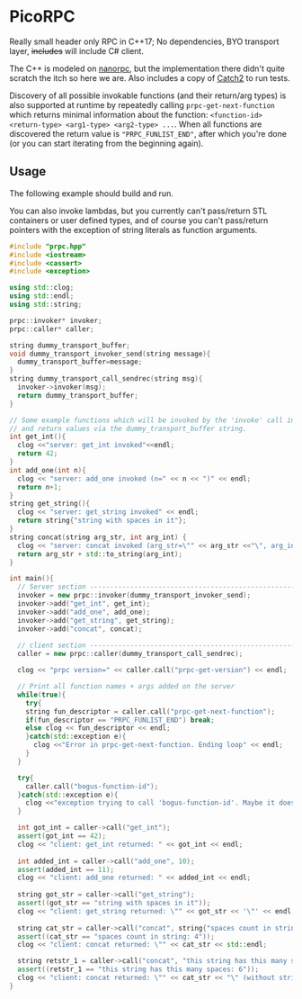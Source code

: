 # PicoRPC

Really small header only RPC in C++17; No dependencies, BYO transport layer, ~~includes~~ will include C# client.

The C++ is modeled on [nanorpc](https://github.com/tdv/nanorpc), but the implementation there didn't quite scratch the itch so here we are. Also includes a copy of [Catch2](https://github.com/catchorg/Catch2) to run tests.

Discovery of all possible invokable functions (and their return/arg types) is also supported at runtime by repeatedly calling `prpc-get-next-function` which returns minimal information about the function: `<function-id> <return-type> <arg1-type> <arg2-type> ...`. When all functions are discovered the return value is `"PRPC_FUNLIST_END"`, after which you're done (or you can start iterating from the beginning again).

## Usage

The following example should build and run.

You can also invoke lambdas, but you currently can't pass/return STL containers or user defined types, and of course you can't pass/return pointers with the exception of string literals as function arguments.

```CPP
#include "prpc.hpp"
#include <iostream>
#include <cassert>
#include <exception>

using std::clog;
using std::endl;
using std::string;

prpc::invoker* invoker;
prpc::caller* caller;

string dummy_transport_buffer;
void dummy_transport_invoker_send(string message){
  dummy_transport_buffer=message;
}
string dummy_transport_call_sendrec(string msg){
  invoker->invoker(msg);
  return dummy_transport_buffer;
}

// Some example functions which will be invoked by the 'invoke' call in dummy_transport_call_sendrc
// and return values via the dummy_transport_buffer string.
int get_int(){
  clog <<"server: get_int invoked"<<endl;
  return 42;
}
int add_one(int n){
  clog << "server: add_one invoked (n=" << n << ")" << endl;
  return n+1;
}
string get_string(){ 
  clog << "server: get_string invoked" << endl;
  return string{"string with spaces in it"};
}
string concat(string arg_str, int arg_int) {
  clog << "server: concat invoked (arg_str=\"" << arg_str <<"\", arg_int=" << arg_int << ")" << endl;
  return arg_str + std::to_string(arg_int);
}

int main(){
  // Server section ----------------------------------------------------------
  invoker = new prpc::invoker(dummy_transport_invoker_send);
  invoker->add("get_int", get_int);
  invoker->add("add_one", add_one);
  invoker->add("get_string", get_string);
  invoker->add("concat", concat);
  
  // client section ----------------------------------------------------------
  caller = new prpc::caller(dummy_transport_call_sendrec);

  clog << "prpc version=" << caller.call("prpc-get-version") << endl;

  // Print all function names + args added on the server
  while(true){
    try{
    string fun_descriptor = caller.call("prpc-get-next-function");
    if(fun_descriptor == "PRPC_FUNLIST_END") break;
    else clog << fun_descriptor << endl;
    }catch(std::exception e){
      clog <<"Error in prpc-get-next-function. Ending loop" << endl;
    }
  }

  try{
    caller.call("bogus-function-id");
  }catch(std::exception e){
    clog <<"exception trying to call 'bogus-function-id'. Maybe it doesn't exist?" << endl;
  }

  int got_int = caller->call("get_int");
  assert(got_int == 42);
  clog << "client: get_int returned: " << got_int << endl;
  
  int added_int = caller->call("add_one", 10);
  assert(added_int == 11);
  clog << "client: add_one returned: " << added_int << endl;
  
  string got_str = caller->call("get_string");
  assert((got_str == "string with spaces in it"));
  clog << "client: get_string returned: \"" << got_str << '\"' << endl;
  
  string cat_str = caller->call("concat", string{"spaces count in string: "}, 4);
  assert((cat_str == "spaces count in string: 4"));
  clog << "client: concat returned: \"" << cat_str << std::endl;

  string retstr_1 = caller->call("concat", "this string has this many spaces: ", 6);
  assert((retstr_1 == "this string has this many spaces: 6"));
  clog << "client: concat returned: \"" << cat_str << "\" (without string{} around literal)" << std::endl;
}
```
